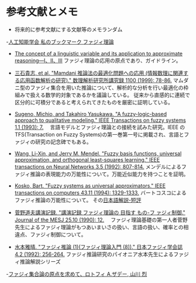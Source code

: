 # 参考文献とメモ

- 将来的に参考文献にする文献等のメモランダム

-[人工知能学会 私のブックマーク ファジィ理論](https://www.ai-gakkai.or.jp/resource/my-bookmark/my-bookmark_vol39-no1/)

- [The concept of a linguistic variable and its application to approximate reasoning—I、II、III](https://www.sciencedirect.com/science/article/abs/pii/0020025575900365)
  ファジィ理論の応用の原点であり、ガイドライン。

- [三石貴志, et al. "Mamdani 推論法の最適化問題への応用 (情報数理に関連する応用函数解析の研究)." 
数理解析研究所講究録 1100 (1999): 78-86.](https://repository.kulib.kyoto-u.ac.jp/dspace/handle/2433/63160)
  マムダニ型のファジィ集合を用いた推論について、解析的な分析を行い最適化の枠組みで扱える数学的対象であるかを議論している。
従来から直感的に連続で区分的に可積分であると考えられてきたものを厳密に証明している。

- [Sugeno, Michio, and Takahiro Yasukawa. "A fuzzy-logic-based approach to qualitative modeling." IEEE Transactions on fuzzy systems 1.1 (1993): 7.](https://ieeexplore.ieee.org/document/390281)
　言語モデルとファジィ理論との接続を試みた研究。IEEE の TFS(Transaction on Fuzzy Systems)の第一巻第一号に掲載され、言語とファジィの研究の記念碑でもある。

- [Wang, Li-Xin, and Jerry M. Mendel. "Fuzzy basis functions, universal approximation, and orthogonal least-squares learning." IEEE transactions on Neural Networks 3.5 (1992): 807-814.](https://ieeexplore.ieee.org/document/159070)
  メンデルによるファジィ推論の表現能力の万能性について。万能近似能力を持つことを証明。

- [Kosko, Bart. "Fuzzy systems as universal approximators." IEEE transactions on computers 43.11 (1994): 1329-1333.](https://ieeexplore.ieee.org/abstract/document/324566)
  バートコスコによるファジィ推論の万能性について。
  その[日本語解説-短評](https://www.jstage.jst.go.jp/article/jfuzzy/5/2/5_KJ00002968938/_article/-char/ja)

- [菅野道夫講演記録. "講演記録 ファジィ理論の 目指す もの-フ ァジィ制御." Journal of the MESJ 25.10 (1990): 12.](https://www.jstage.jst.go.jp/article/jime1966/25/10/25_10_677/_pdf/-char/ja)
　ファジィ理論基礎の第一人者菅野先生によるファジィ理論がもつあいまいさの扱い、言語の扱い、確率との相違点、ファジィ制御について。

- [水本雅晴. "ファジィ推論 (1)(ファジィ理論入門 (8))." 日本ファジィ学会誌 4.2 (1992): 256-264.](https://www.jstage.jst.go.jp/article/jfuzzy/4/2/4_KJ00002087649/_article/-char/ja/)
  ファジィ推論研究のパイオニア水本先生によるファジィ推論解説シリーズ

-[ファジィ集合論の原点を求めて、ロトフィ A.ザデー, 山川 烈](https://www.jstage.jst.go.jp/article/jfuzzy/4/2/4_KJ00002087647/_article/-char/ja)
